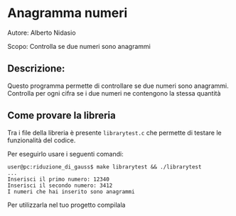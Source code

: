 # Anagramma numeri
Autore: Alberto Nidasio

Scopo: Controlla se due numeri sono anagrammi
## Descrizione:
Questo programma permette di controllare se due numeri sono anagrammi.
Controlla per ogni cifra se i due numeri ne contengono la stessa quantità

## Come provare la libreria
Tra i file della libreria è presente ```librarytest.c``` che permette di testare le funzionalità del codice.

Per eseguirlo usare i seguenti comandi:
```console
user@pc:riduzione_di_gauss$ make librarytest && ./librarytest
...
Inserisci il primo numero: 12340
Inserisci il secondo numero: 3412
I numeri che hai inserito sono anagrammi
```
Per utilizzarla nel tuo progetto compilala 